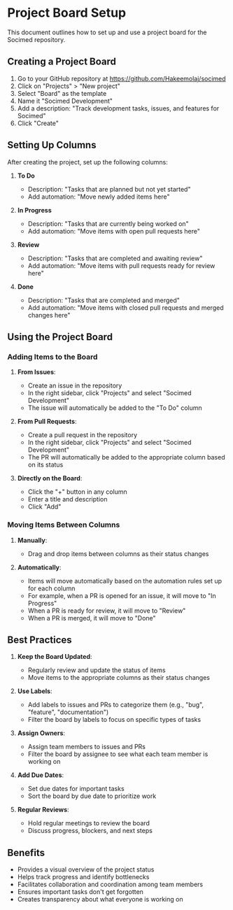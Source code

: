 # Project Board Setup

This document outlines how to set up and use a project board for the Socimed repository.

## Creating a Project Board

1. Go to your GitHub repository at https://github.com/Hakeemolaj/socimed
2. Click on "Projects" > "New project"
3. Select "Board" as the template
4. Name it "Socimed Development"
5. Add a description: "Track development tasks, issues, and features for Socimed"
6. Click "Create"

## Setting Up Columns

After creating the project, set up the following columns:

1. **To Do**
   - Description: "Tasks that are planned but not yet started"
   - Add automation: "Move newly added items here"

2. **In Progress**
   - Description: "Tasks that are currently being worked on"
   - Add automation: "Move items with open pull requests here"

3. **Review**
   - Description: "Tasks that are completed and awaiting review"
   - Add automation: "Move items with pull requests ready for review here"

4. **Done**
   - Description: "Tasks that are completed and merged"
   - Add automation: "Move items with closed pull requests and merged changes here"

## Using the Project Board

### Adding Items to the Board

1. **From Issues**:
   - Create an issue in the repository
   - In the right sidebar, click "Projects" and select "Socimed Development"
   - The issue will automatically be added to the "To Do" column

2. **From Pull Requests**:
   - Create a pull request in the repository
   - In the right sidebar, click "Projects" and select "Socimed Development"
   - The PR will automatically be added to the appropriate column based on its status

3. **Directly on the Board**:
   - Click the "+" button in any column
   - Enter a title and description
   - Click "Add"

### Moving Items Between Columns

1. **Manually**:
   - Drag and drop items between columns as their status changes

2. **Automatically**:
   - Items will move automatically based on the automation rules set up for each column
   - For example, when a PR is opened for an issue, it will move to "In Progress"
   - When a PR is ready for review, it will move to "Review"
   - When a PR is merged, it will move to "Done"

## Best Practices

1. **Keep the Board Updated**:
   - Regularly review and update the status of items
   - Move items to the appropriate columns as their status changes

2. **Use Labels**:
   - Add labels to issues and PRs to categorize them (e.g., "bug", "feature", "documentation")
   - Filter the board by labels to focus on specific types of tasks

3. **Assign Owners**:
   - Assign team members to issues and PRs
   - Filter the board by assignee to see what each team member is working on

4. **Add Due Dates**:
   - Set due dates for important tasks
   - Sort the board by due date to prioritize work

5. **Regular Reviews**:
   - Hold regular meetings to review the board
   - Discuss progress, blockers, and next steps

## Benefits

- Provides a visual overview of the project status
- Helps track progress and identify bottlenecks
- Facilitates collaboration and coordination among team members
- Ensures important tasks don't get forgotten
- Creates transparency about what everyone is working on
